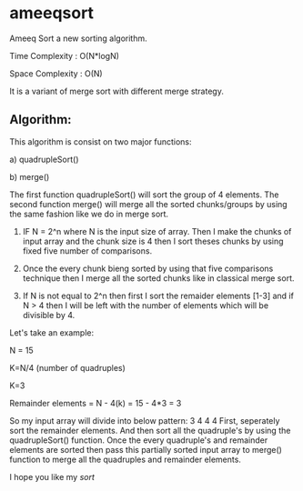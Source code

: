 # ameeqsort
Ameeq Sort a new sorting algorithm.

Time Complexity : O(N*logN)

Space Complexity : O(N)

It is a variant of merge sort with different merge strategy.

Algorithm:
---------------

This algorithm is consist on two major functions:

a) quadrupleSort()

b) merge()

The first function quadrupleSort() will sort the group of 4 elements. The second function merge() will merge all the sorted chunks/groups by using the same fashion like we do in merge sort.

1) IF N = 2^n where N is the input size of array. Then I make the chunks of input array and the chunk size is 4 then I sort theses chunks by using fixed five number of comparisons.   

2) Once the every chunk bieng sorted by using that five comparisons technique then I merge all the sorted chunks like in classical merge sort.

3) If N is not equal to 2^n then first I sort the remaider elements [1-3] and if N > 4 then I will be left with the number of elements which will be divisible by 4.

Let's take an example:

N = 15

K=N/4 (number of quadruples)

K=3

Remainder elements = N - 4(k) = 15 - 4*3 = 3

So my input array will divide into below pattern:
3
4
4
4
First, seperately sort the remainder elements. And then sort all the quadruple's by using the quadrupleSort() function. Once the every quadruple's and remainder elements are sorted then pass this partially sorted input array to merge() function to merge all the quadruples and remainder elements.

I hope you like my *sort*
